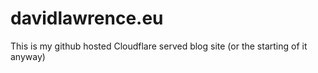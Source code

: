 # davidlawrence.eu
This is my github hosted Cloudflare served blog site (or the starting of it anyway)
